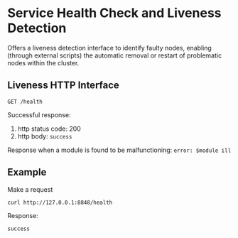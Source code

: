# Service Health Check and Liveness Detection

Offers a liveness detection interface to identify faulty nodes, enabling (through external scripts) the automatic removal or restart of problematic nodes within the cluster.

## Liveness HTTP Interface

```
GET /health
```

Successful response:

1. http status code: 200
2. http body: `success`

Response when a module is found to be malfunctioning: `error: $module ill`

## Example

Make a request

```
curl http://127.0.0.1:8848/health
```

Response:

```
success
```